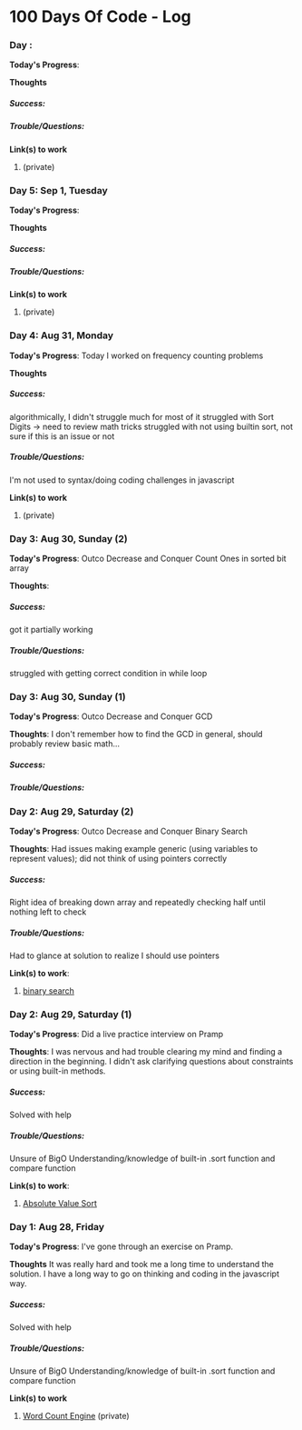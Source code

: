 # 100 Days Of Code - Log


### Day : 

**Today's Progress**: 

**Thoughts** 
##### Success: 

##### Trouble/Questions:

**Link(s) to work**

1. []() (private)



### Day 5: Sep 1, Tuesday 

**Today's Progress**: 

**Thoughts** 
##### Success: 

##### Trouble/Questions:

**Link(s) to work**
1. []() (private)


### Day 4: Aug 31, Monday
**Today's Progress**: Today I worked on frequency counting problems

**Thoughts** 
##### Success: 
algorithmically, I didn't struggle much for most of it
struggled with Sort Digits -> need to review math tricks
struggled with not using builtin sort, not sure if this is an issue or not
##### Trouble/Questions:
I'm not used to syntax/doing coding challenges in javascript

**Link(s) to work**
1. []() (private)



### Day 3: Aug 30, Sunday (2)
**Today's Progress**: Outco Decrease and Conquer Count Ones in sorted bit array

**Thoughts**: 
##### Success: 
got it partially working
##### Trouble/Questions: 
struggled with getting correct condition in while loop


### Day 3: Aug 30, Sunday (1)
**Today's Progress**: Outco Decrease and Conquer GCD

**Thoughts**: I don't remember how to find the GCD in general, should probably review basic math...
##### Success: 
##### Trouble/Questions:



### Day 2: Aug 29, Saturday (2)
**Today's Progress**: Outco Decrease and Conquer Binary Search

**Thoughts**: Had issues making example generic (using variables to represent values); did not think of using pointers correctly 
##### Success: 
Right idea of breaking down array and repeatedly checking half until nothing left to check
##### Trouble/Questions:
Had to glance at solution to realize I should use pointers

**Link(s) to work**: 
1. [binary search](https://outco.teachable.com/courses/438359/lectures/6721931)


### Day 2: Aug 29, Saturday (1)
**Today's Progress**: Did a live practice interview on Pramp

**Thoughts**: I was nervous and had trouble clearing my mind and finding a direction in the beginning.  I didn't ask clarifying questions about constraints or using built-in methods.
##### Success: 
Solved with help
##### Trouble/Questions:
Unsure of BigO
Understanding/knowledge of built-in .sort function and compare function

**Link(s) to work**: 
1. [Absolute Value Sort](https://www.pramp.com/challenge/4E4NW7NjbnHQEx1AxoXE)



### Day 1: Aug 28, Friday
**Today's Progress**: I've gone through an exercise on Pramp. 

**Thoughts** It was really hard and took me a long time to understand the solution.  I have a long way to go on thinking and coding in the javascript way.
##### Success: 
Solved with help
##### Trouble/Questions:
Unsure of BigO
Understanding/knowledge of built-in .sort function and compare function

**Link(s) to work**
1. [Word Count Engine](https://www.pramp.com/challenge/W5EJq2Jld3t2ny9jyZXG) (private)

